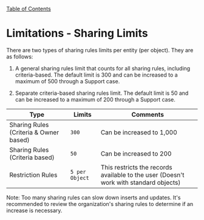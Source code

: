 [Table of Contents](../Documentation.md)

# Limitations - Sharing Limits

There are two types of sharing rules limits per entity (per object). They are as follows:

1. A general sharing rules limit that counts for all sharing rules, including criteria-based. The default limit is 300 and can be increased to a maximum of 500 through a Support case.

2. Separate criteria-based sharing rules limit. The default limit is 50 and can be increased to a maximum of 200 through a Support case.

| Type | Limits | Comments |
|------|--------|----------|
| Sharing Rules (Criteria & Owner based) | `300` | Can be increased to 1,000 |
| Sharing Rules (Criteria based) | `50` | Can be increased to 200 |
| Restriction Rules | `5 per Object` | This restricts the records available to the user (Doesn't work with standard objects) |

Note: Too many sharing rules can slow down inserts and updates. It's recommended to review the organization's sharing rules to determine if an increase is necessary.
